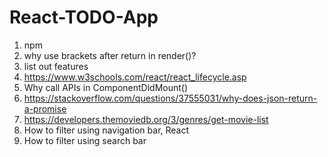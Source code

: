 # React-TODO-App
1. npm
2. why use brackets after return in render()?
3. list out features
4. https://www.w3schools.com/react/react_lifecycle.asp
5. Why call APIs in ComponentDidMount()
6. https://stackoverflow.com/questions/37555031/why-does-json-return-a-promise
7. https://developers.themoviedb.org/3/genres/get-movie-list
8. How to filter using navigation bar, React
9. How to filter using search bar